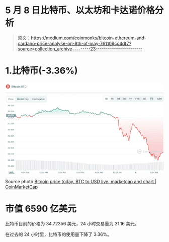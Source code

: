 # 5 月 8 日比特币、以太坊和卡达诺价格分析

> 原文：<https://medium.com/coinmonks/bitcoin-ethereum-and-cardano-price-analyse-on-8th-of-may-761109cc4df7?source=collection_archive---------23----------------------->

# 1.比特币(-3.36%)

![](img/589e0de5f140931281cf1fbb6cca8db2.png)

Source photo [Bitcoin price today, BTC to USD live, marketcap and chart | CoinMarketCap](https://coinmarketcap.com/currencies/bitcoin/)

# 市值 6590 亿美元

比特币目前的价格为 34.72356 美元，24 小时交易量为 31.16 美元。

在过去的 24 小时里，比特币的使用量下降了 3.36%。